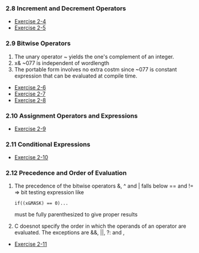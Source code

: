 ### 2.8 Increment and Decrement Operators 

- [Exercise 2-4](./Code/Exercise_2-4.c)
- [Exercise 2-5](./Code/Exercise_2-5.c)


### 2.9 Bitwise Operators 

1. The unary operator ~ yields the one's complement of an integer. 
2.  x& ~077 is independent of wordlength 
3.  The portable form involves no extra costm since ~077 is constant expression that can be evaluated at compile time.

- [Exercise 2-6](./Code/Exercise_2-6.c)
- [Exercise 2-7](./Code/Exercise_2-7.c)
- [Exercise 2-8](./Code/Exercise_2-8.c)

### 2.10 Assignment Operators and Expressions 

-  [Exercise 2-9](./Code/Exercise_2-9.c)

### 2.11 Conditional Expressions 

- [Exercise 2-10](./Code/Exercise_2-10.c)

### 2.12 Precedence and Order of Evaluation

1. The precedence of the bitwise operators &, ^ and | falls below == and !=
   => bit testing expression like 
      ```
      if((x&MASK) == 0)...
      ```
      must be fully parenthesized to give proper results 

2. C doesnot specify the order in which the operands of an operator are evaluated. The exceptions are &&, ||, ?: and ,

- [Exercise 2-11](./Code/Exercise_2-11.c)
